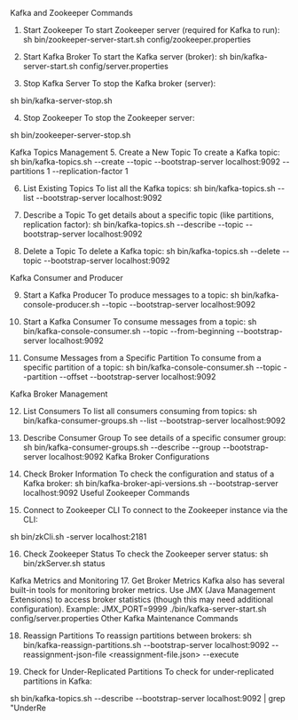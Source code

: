 Kafka and Zookeeper Commands
1. Start Zookeeper
To start Zookeeper server (required for Kafka to run):
sh bin/zookeeper-server-start.sh config/zookeeper.properties

2. Start Kafka Broker
To start the Kafka server (broker):
sh bin/kafka-server-start.sh config/server.properties

3. Stop Kafka Server
To stop the Kafka broker (server):

sh bin/kafka-server-stop.sh

4. Stop Zookeeper
To stop the Zookeeper server:

sh bin/zookeeper-server-stop.sh

Kafka Topics Management
5. Create a New Topic
To create a Kafka topic:
sh bin/kafka-topics.sh --create --topic <topic-name> --bootstrap-server localhost:9092 --partitions 1 --replication-factor 1

6. List Existing Topics
To list all the Kafka topics:
sh bin/kafka-topics.sh --list --bootstrap-server localhost:9092

7. Describe a Topic
To get details about a specific topic (like partitions, replication factor):
sh bin/kafka-topics.sh --describe --topic <topic-name> --bootstrap-server localhost:9092

8. Delete a Topic
To delete a Kafka topic:
sh bin/kafka-topics.sh --delete --topic <topic-name> --bootstrap-server localhost:9092

Kafka Consumer and Producer

9. Start a Kafka Producer
To produce messages to a topic:
sh bin/kafka-console-producer.sh --topic <topic-name> --bootstrap-server localhost:9092

10. Start a Kafka Consumer
To consume messages from a topic:
sh bin/kafka-console-consumer.sh --topic <topic-name> --from-beginning --bootstrap-server localhost:9092

11. Consume Messages from a Specific Partition
To consume from a specific partition of a topic:
sh bin/kafka-console-consumer.sh --topic <topic-name> --partition <partition-id> --offset <offset-number> --bootstrap-server localhost:9092

Kafka Broker Management

12. List Consumers
To list all consumers consuming from topics:
sh bin/kafka-consumer-groups.sh --list --bootstrap-server localhost:9092

13. Describe Consumer Group
To see details of a specific consumer group:
sh bin/kafka-consumer-groups.sh --describe --group <group-name> --bootstrap-server localhost:9092
Kafka Broker Configurations

14. Check Broker Information
To check the configuration and status of a Kafka broker:
sh bin/kafka-broker-api-versions.sh --bootstrap-server localhost:9092
Useful Zookeeper Commands

15. Connect to Zookeeper CLI
To connect to the Zookeeper instance via the CLI:

sh bin/zkCli.sh -server localhost:2181

16. Check Zookeeper Status
To check the Zookeeper server status:
sh bin/zkServer.sh status

Kafka Metrics and Monitoring
17. Get Broker Metrics
Kafka also has several built-in tools for monitoring broker metrics. Use JMX (Java Management Extensions) to access broker statistics (though this may need additional configuration).
Example:
JMX_PORT=9999 ./bin/kafka-server-start.sh config/server.properties
Other Kafka Maintenance Commands

18. Reassign Partitions
To reassign partitions between brokers:
sh bin/kafka-reassign-partitions.sh --bootstrap-server localhost:9092 --reassignment-json-file <reassignment-file.json> --execute

19. Check for Under-Replicated Partitions
To check for under-replicated partitions in Kafka:

sh bin/kafka-topics.sh --describe --bootstrap-server localhost:9092 | grep "UnderRe
